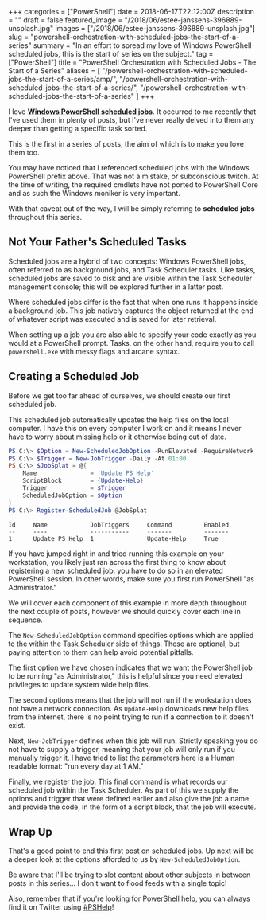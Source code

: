 +++
categories = ["PowerShell"]
date = 2018-06-17T22:12:00Z
description = ""
draft = false
featured_image = "/2018/06/estee-janssens-396889-unsplash.jpg"
images = ["/2018/06/estee-janssens-396889-unsplash.jpg"]
slug = "powershell-orchestration-with-scheduled-jobs-the-start-of-a-series"
summary = "In an effort to spread my love of Windows PowerShell scheduled jobs, this is the start of series on the subject."
tag = ["PowerShell"]
title = "PowerShell Orchestration with Scheduled Jobs - The Start of a Series"
aliases = [
    "/powershell-orchestration-with-scheduled-jobs-the-start-of-a-series/amp/",
    "/powershell-orchestration-with-scheduled-jobs-the-start-of-a-series/",
    "/powershell-orchestration-with-scheduled-jobs-the-start-of-a-series"
]
+++


I love [**Windows PowerShell scheduled jobs**](https://docs.microsoft.com/en-us/powershell/module/psscheduledjob/about/about_scheduled_jobs?view=powershell-5.1). It occurred to me recently that I've used them in plenty of posts, but I've never really delved into them any deeper than getting a specific task sorted.

This is the first in a series of posts, the aim of which is to make you love them too.

You may have noticed that I referenced scheduled jobs with the Windows PowerShell prefix above. That was not a mistake, or subconscious twitch. At the time of writing, the required cmdlets have not ported to PowerShell Core and as such the Windows moniker is very important.

With that caveat out of the way, I will be simply referring to **scheduled jobs** throughout this series.

## **Not Your Father's Scheduled Tasks**

Scheduled jobs are a hybrid of two concepts: Windows PowerShell jobs, often referred to as background jobs, and Task Scheduler tasks. Like tasks, scheduled jobs are saved to disk and are visible within the Task Scheduler management console; this will be explored further in a latter post.

Where scheduled jobs differ is the fact that when one runs it happens inside a background job. This job natively captures the object returned at the end of whatever script was executed and is saved for later retrieval.

When setting up a job you are also able to specify your code exactly as you would at a PowerShell prompt. Tasks, on the other hand, require you to call `powershell.exe` with messy flags and arcane syntax.

## **Creating a Scheduled Job**

Before we get too far ahead of ourselves, we should create our first scheduled job.

This scheduled job automatically updates the help files on the local computer. I have this on every computer I work on and it means I never have to worry about missing help or it otherwise being out of date.

```powershell
PS C:\> $Option = New-ScheduledJobOption -RunElevated -RequireNetwork
PS C:\> $Trigger = New-JobTrigger -Daily -At 01:00
PS C:\> $JobSplat = @{
    Name               = 'Update PS Help'
	ScriptBlock        = {Update-Help}
	Trigger            = $Trigger
	ScheduledJobOption = $Option
}
PS C:\> Register-ScheduledJob @JobSplat

```

```
Id     Name            JobTriggers     Command         Enabled
--     ----            -----------     -------         -------
1      Update PS Help  1               Update-Help     True

```

If you have jumped right in and tried running this example on your workstation, you likely just ran across the first thing to know about registering a new scheduled job: you have to do so in an elevated PowerShell session. In other words, make sure you first run PowerShell "as Administrator."

We will cover each component of this example in more depth throughout the next couple of posts, however we should quickly cover each line in sequence.

The `New-ScheduledJobOption` command specifies options which are applied to the within the Task Scheduler side of things. These are optional, but paying attention to them can help avoid potential pitfalls.

The first option we have chosen indicates that we want the PowerShell job to be running "as Administrator," this is helpful since you need elevated privileges to update system wide help files.

The second options means that the job will not run if the workstation does not have a network connection. As `Update-Help` downloads new help files from the internet, there is no point trying to run if a connection to it doesn't exist.

Next, `New-JobTrigger` defines when this job will run. Strictly speaking you do not have to supply a trigger, meaning that your job will only run if you manually trigger it. I have tried to list the parameters here is a Human readable format: "run every day at 1 AM."

Finally, we register the job. This final command is what records our scheduled job within the Task Scheduler. As part of this we supply the options and trigger that were defined earlier and also give the job a name and provide the code, in the form of a script block, that the job will execute.

## **Wrap Up**

That's a good point to end this first post on scheduled jobs. Up next will be a deeper look at the options afforded to us by `New-ScheduledJobOption`.

Be aware that I'll be trying to slot content about other subjects in between posts in this series... I don't want to flood feeds with a single topic!

Also, remember that if you're looking for [PowerShell help](https://king.geek.nz/2018/03/20/pshelp-twitter/), you can always find it on Twitter using [#PSHelp](https://twitter.com/search?f=tweets&vertical=default&q=%23pshelp&src=typd)!

